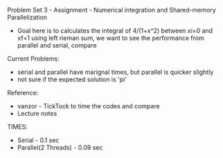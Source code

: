 Problem Set 3 - Assignment - Numerical integration and Shared-memory Parallelization
- Goal here is to calculates the integral of 4/(1+x^2) between xi=0 and xf=1 using left rieman sum, we want to see the performance from parallel and serial, compare


Current Problems:
- serial and parallel have marignal times, but parallel is quicker slightly
- not sure if the expected solution is 'pi'

Reference:
- vanzor - TickTock to time the codes and compare
- Lecture notes

TIMES:
- Serial - 0.1 sec
- Parallel(2 Threads) - 0.09 sec
